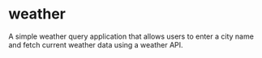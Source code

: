 # weather
A simple weather query application that allows users to enter a city name and fetch current weather data using a weather API.
